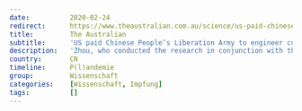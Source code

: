 ```yaml
---
date:          2020-02-24
redirect:      https://www.theaustralian.com.au/science/us-paid-chinese-peoples-liberation-army-to-engineer-coronavirus/news-story/4adee56c1433fad332a76ffe043390ea
title:         The Australian
subtitle:      'US paid Chinese People’s Liberation Army to engineer coronaviruses'
description:   'Zhou, who conducted the research in conjunction with the Wuhan institute, the University of Minnesota and the New York Blood Centre, was the first to file a patent for a Covid-19 vaccine on February 24 2020, according to documents obtained by The Weekend Australian.'
country:       CN
timeline:      P(l)andemie
group:         Wissenschaft
categories:    [Wissenschaft, Impfung]
tags:          []
---
```

